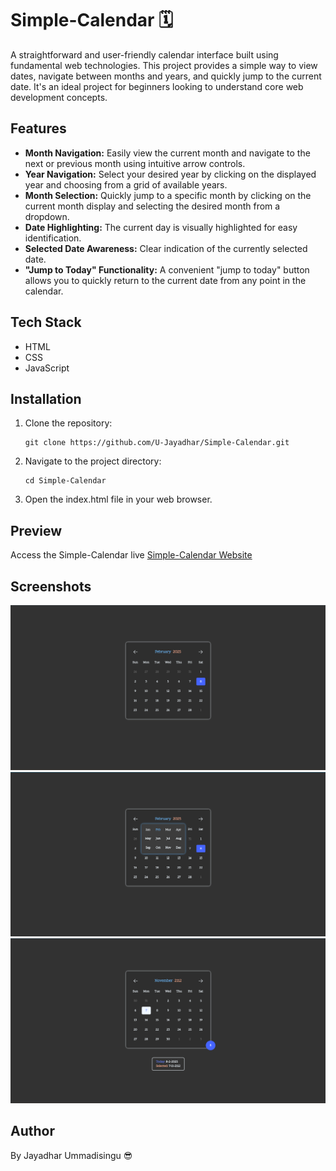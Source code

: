 # Simple-Calendar 🗓️

A straightforward and user-friendly calendar interface built using fundamental web technologies. This project provides a simple way to view dates, navigate between months and years, and quickly jump to the current date. It's an ideal project for beginners looking to understand core web development concepts.

## Features

- **Month Navigation:** Easily view the current month and navigate to the next or previous month using intuitive arrow controls.
- **Year Navigation:** Select your desired year by clicking on the displayed year and choosing from a grid of available years.
- **Month Selection:** Quickly jump to a specific month by clicking on the current month display and selecting the desired month from a dropdown.
- **Date Highlighting:** The current day is visually highlighted for easy identification.
- **Selected Date Awareness:** Clear indication of the currently selected date.
- **"Jump to Today" Functionality:** A convenient "jump to today" button allows you to quickly return to the current date from any point in the calendar.

## Tech Stack

- HTML 
- CSS 
- JavaScript

## Installation

1. Clone the repository:
   ```shell
   git clone https://github.com/U-Jayadhar/Simple-Calendar.git
   ```
2. Navigate to the project directory:
   ```shell
   cd Simple-Calendar
   ```
3. Open the index.html file in your web browser.

## Preview
Access the Simple-Calendar live
[Simple-Calendar Website](https://u-jayadhar.github.io/Simple-Calendar/)

## Screenshots

![](assets/img/SC.1.png "Landing")
![](assets/img/SC.2.png "Go to Month")
![](assets/img/SC.3.png "Selected Date")

## Author
By Jayadhar Ummadisingu 😎